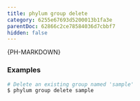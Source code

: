 ```yaml
---
title: phylum group delete
category: 6255e67693d5200013b1fa3e
parentDoc: 62866c2ce78584036d7cbbf7
hidden: false
---
```


{PH-MARKDOWN}

### Examples

```sh
# Delete an existing group named 'sample'
$ phylum group delete sample
```
